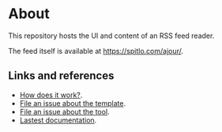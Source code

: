# About

This repository hosts the UI and content of an RSS feed reader.

The feed itself is available at <https://spitlo.com/ajour/>.

## Links and references

- [How does it work?](https://github.com/osmoscraft/osmosfeed#how-does-it-work).
- [File an issue about the template](https://github.com/osmoscraft/osmosfeed-template).
- [File an issue about the tool](https://github.com/osmoscraft/osmosfeed).
- [Lastest documentation](https://github.com/osmoscraft/osmosfeed).
